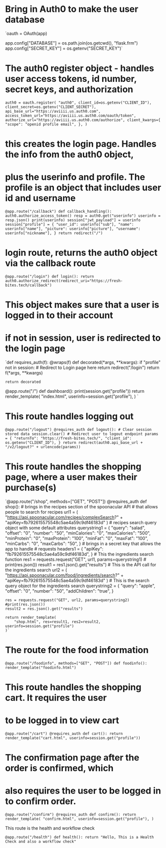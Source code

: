 # Bring in Auth0 to make the user database

`oauth = OAuth(app)

app.config["DATABASE"] = os.path.join(os.getcwd(), "flask.frm")
app.config["SECRET_KEY"] = os.getenv("SECRET_KEY")`

# The auth0 register object - handles user access tokens, id number, secret keys, and authorization

`auth0 = oauth.register(
    "auth0",
    client_id=os.getenv("CLIENT_ID"),
    client_secret=os.getenv("CLIENT_SECRET"),
    api_base_url="https://aviiii.us.auth0.com",
    access_token_url="https://aviiii.us.auth0.com/oauth/token",
    authorize_url="https://aviiii.us.auth0.com/authorize",
    client_kwargs={
        "scope": "openid profile email",
    },
)`

# this creates the login page. Handles the info from the auth0 object, 
# plus the userinfo and profile. The profile is an object that includes user id and username

`@app.route("/callback")
def callback_handling():
    auth0.authorize_access_token()
    resp = auth0.get("userinfo")
    userinfo = resp.json()
    print(userinfo)
    session["jwt_payload"] = userinfo
    session["profile"] = {
        "user_id": userinfo["sub"],
        "name": userinfo["name"],
        "picture": userinfo["picture"],
        "username": userinfo["nickname"],
    }
    return redirect("/")`

# login route, returns the auth0 object via the callback route

`@app.route("/login")
def login():
    return auth0.authorize_redirect(redirect_uri="https://fresh-bites.tech/callback")`

# This object makes sure that a user is logged in to their account
# if not in session, user is redirected to the login page

`def requires_auth(f):
    @wraps(f)
    def decorated(*args, **kwargs):
        if "profile" not in session:
            # Redirect to Login page here
            return redirect("/login")
        return f(*args, **kwargs)

    return decorated


@app.route("/")
def dashboard():
    print(session.get("profile"))
    return render_template(
        "index.html",
        userinfo=session.get("profile"),
    )
`
# This route handles logging out

`@app.route("/logout")
@requires_auth
def logout():
    # Clear session stored data
    session.clear()
    # Redirect user to logout endpoint
    params = {
        "returnTo": "https://fresh-bites.tech/",
        "client_id": os.getenv("CLIENT_ID"),
    }
    return redirect(auth0.api_base_url + "/v2/logout?" + urlencode(params))`

# This route handles the shopping page, where a user makes their purchase(s)

`@app.route("/shop", methods=["GET", "POST"])
@requires_auth
def shop():
    # brings in the recipes section of the spoonacular API
    # that allows people to search for recipes
    url1 = (
        "https://api.spoonacular.com/recipes/complexSearch?"
        + "apiKey=fb792615575548c5ae4a59c9df46183d"
    )
    # recipes search query object with some default attributes
    querystring1 = {
        "query": "salad",
        "offset": "0",
        "number": "50",
        "minCalories": "0",
        "maxCalories": "500",
        "minProtein": "0",
        "maxProtein": "100",
        "minFat": "0",
        "maxFat": "100",
        "minCarbs": "0",
        "maxCarbs": "50",
    }
    # brings in a secret key that allows the app to handle 
    # requests
    headers1 = {
        "apiKey": "fb792615575548c5ae4a59c9df46183d",
    }
    # This the ingredients search function
    res1 = requests.request("GET", url1, params=querystring1)
    # print(res.json())
    result1 = res1.json().get("results")
    # This is the API call for the ingredients search
    url2 = (
        "https://api.spoonacular.com/food/ingredients/search?"
        + "apiKey=fb792615575548c5ae4a59c9df46183d"
    )
    # This is the search query object for the ingredients search
    querystring2 = {
        "query": "apple",
        "offset": "0",
        "number": "50",
        "addChildren": "true",
    }

    res = requests.request("GET", url2, params=querystring2)
    #print(res.json())
    result2 = res.json().get("results")

    return render_template(
        "shop.html", res=result1, res2=result2, userinfo=session.get("profile")
    )`

# The route for the food information

`@app.route("/foodinfo", methods=["GET", "POST"])
def foodinfo():
    render_template("foodinfo.html")`

# This route handles the shopping cart. It requires the user
# to be logged in to view cart

`@app.route("/cart")
@requires_auth
def cart():
    return render_template("cart.html", userinfo=session.get("profile"))`

# The confirmation page after the order is confirmed, which
# also requires the user to be logged in to confirm order. 

`@app.route("/confirm")
@requires_auth
def confirm():
    return render_template(
        "confirm.html",
        userinfo=session.get("profile"),
    )`

This route is the health and workflow check

`@app.route("/health")
def health():
    return "Hello, This is a Health Check and also a workflow check"`
